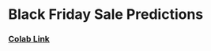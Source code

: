# Black Friday Sale Predictions

### **[Colab Link](https://colab.research.google.com/drive/1D6OEz3l1Fsg57IMABS5GSzSDysZDbB1J?usp=sharing)**

